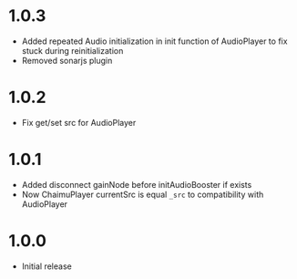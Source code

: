 # 1.0.3

- Added repeated Audio initialization in init function of AudioPlayer to fix stuck during reinitialization
- Removed sonarjs plugin

# 1.0.2

- Fix get/set src for AudioPlayer

# 1.0.1

- Added disconnect gainNode before initAudioBooster if exists
- Now ChaimuPlayer currentSrc is equal `_src` to compatibility with AudioPlayer

# 1.0.0

- Initial release
